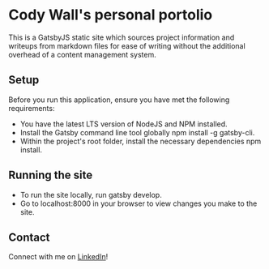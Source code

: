 # Cody Wall's personal portolio

This is a GatsbyJS static site which sources project information and writeups from markdown files for ease of writing without the additional overhead of a content management system.

## Setup

Before you run this application, ensure you have met the following requirements:

* You have the latest LTS version of NodeJS and NPM installed.
* Install the Gatsby command line tool globally npm install -g gatsby-cli.
* Within the project's root folder, install the necessary dependencies npm install.

## Running the site

* To run the site locally, run gatsby develop.
* Go to localhost:8000 in your browser to view changes you make to the site.

## Contact

Connect with me on [LinkedIn](https://www.linkedin.com/in/codycwall)!

